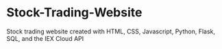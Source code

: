 # Stock-Trading-Website
Stock trading website created with HTML, CSS, Javascript, Python, Flask, SQL, and the IEX Cloud API
